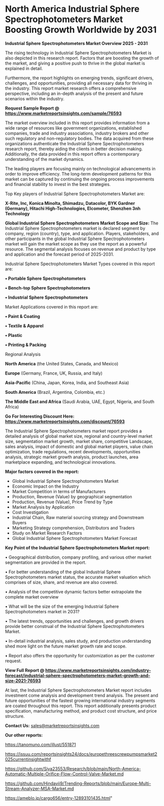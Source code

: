 # North America Industrial Sphere Spectrophotometers Market Boosting Growth Worldwide by 2031

<Strong> Industrial Sphere Spectrophotometers Market Overview 2025 - 2031</strong>

The rising technology in Industrial Sphere Spectrophotometers Market is also depicted in this research report. Factors that are boosting the growth of the market, and giving a positive push to thrive in the global market is explained in detail.

Furthermore, the report highlights on emerging trends, significant drivers, challenges, and opportunities, providing all necessary data for thriving in the industry. This report market research offers a comprehensive perspective, including an in-depth analysis of the present and future scenarios within the industry.

<strong>Request Sample Report @ <a href=https://www.marketreportsinsights.com/sample/76593>https://www.marketreportsinsights.com/sample/76593</a></strong>

The market overview included in this report provides information from a wide range of resources like government organizations, established companies, trade and industry associations, industry brokers and other such regulatory and non-regulatory bodies. The data acquired from these organizations authenticate the Industrial Sphere Spectrophotometers research report, thereby aiding the clients in better decision making. Additionally, the data provided in this report offers a contemporary understanding of the market dynamics.

The leading players are focusing mainly on technological advancements in order to improve efficiency. The long-term development patterns for this market can be captured by continuing the ongoing process improvements and financial stability to invest in the best strategies.

Top Key players of Industrial Sphere Spectrophotometers Market are:

<strong>X-Rite, Inc, Konica Minolta, Shimadzu, Datacolor, BYK Gardner (Germany), Hitachi High-Technologies, Elcometer, Shenzhen 3nh Technology</strong>

<strong><b>Global Industrial Sphere Spectrophotometers Market Scope and Size:</b></strong>
The Industrial Sphere Spectrophotometers market is declared segment by company, region (country), type, and application. Players, stakeholders, and other participants in the global Industrial Sphere Spectrophotometers market will gain the market scope as they use the report as a powerful resource. The segmental analysis focuses on revenue and product by type and application and the forecast period of 2025-2031.

Industrial Sphere Spectrophotometers Market Types covered in this report are:

<strong>• Portable Sphere Spectrophotometers

• Bench-top Sphere Spectrophotometers

• Industrial Sphere Spectrophotometers</strong>

Market Applications covered in this report are:

<strong>• Paint & Coating

• Textile & Apparel

• Plastic

• Printing & Packing</strong> 

Regional Analysis

<strong>North America</strong> (the United States, Canada, and Mexico)

<strong>Europe</strong> (Germany, France, UK, Russia, and Italy)

<strong>Asia-Pacific</strong> (China, Japan, Korea, India, and Southeast Asia)

<strong>South America</strong> (Brazil, Argentina, Colombia, etc.)

<strong>The Middle East and Africa</strong> (Saudi Arabia, UAE, Egypt, Nigeria, and South Africa)

<strong>Go For Interesting Discount Here: <a href=https://www.marketreportsinsights.com/discount/76593>https://www.marketreportsinsights.com/discount/76593</a></strong>

The Industrial Sphere Spectrophotometers market report provides a detailed analysis of global market size, regional and country-level market size, segmentation market growth, market share, competitive Landscape, sales analysis, impact of domestic and global market players, value chain optimization, trade regulations, recent developments, opportunities analysis, strategic market growth analysis, product launches, area marketplace expanding, and technological innovations.

<strong><b>Major factors covered in the report:</b></strong>
<ul>
  <li>Global Industrial Sphere Spectrophotometers Market </li>
  <li>Economic Impact on the Industry</li>
  <li>Market Competition in terms of Manufacturers</li>
  <li>Production, Revenue (Value) by geographical segmentation</li>
  <li>Production, Revenue (Value), Price Trend by Type</li>
  <li>Market Analysis by Application</li>
  <li>Cost Investigation</li>
  <li>Industrial Chain, Raw material sourcing strategy and Downstream Buyers</li>
  <li>Marketing Strategy comprehension, Distributors and Traders</li>
  <li>Study on Market Research Factors</li>
  <li>Global Industrial Sphere Spectrophotometers Market Forecast</li>
</ul>

<strong><b>Key Point of the Industrial Sphere Spectrophotometers Market report:</b></strong>

• Geographical distribution, company profiling, and various other market segmentation are provided in the report.

• For better understanding of the global Industrial Sphere Spectrophotometers market status, the accurate market valuation which comprises of size, share, and revenue are also covered.

• Analysis of the competitive dynamic factors better extrapolate the complete market overview

• What will be the size of the emerging Industrial Sphere Spectrophotometers market in 2031?

• The latest trends, opportunities and challenges, and growth drivers provide better construal of the Industrial Sphere Spectrophotometers Market.

• In-detail industrial analysis, sales study, and production understanding shed more light on the future market growth rate and scope.

• Report also offers the opportunity for customization as per the customer request.

<strong><b>View Full Report @ <a href=https://www.marketreportsinsights.com/industry-forecast/industrial-sphere-spectrophotometers-market-growth-and-size-2021-76593>https://www.marketreportsinsights.com/industry-forecast/industrial-sphere-spectrophotometers-market-growth-and-size-2021-76593</a></b></strong>


At last, the Industrial Sphere Spectrophotometers Market report includes investment come analysis and development trend analysis. The present and future opportunities of the fastest growing international industry segments are coated throughout this report. This report additionally presents product specification, manufacturing method, and product cost structure, and price structure.

<strong>Contact Us:</strong>
sales@marketreportsinsights.com

<strong>Our other reports:</strong>

<a href=https://tanomuno.com/illust/551871>https://tanomuno.com/illust/551871</a>

<a href=https://issuu.com/reportsinsights24/docs/europethreescrewpumpsmarket2025currentinsightwithf>https://issuu.com/reportsinsights24/docs/europethreescrewpumpsmarket2025currentinsightwithf</a>

<a href=https://github.com/Siya23553/Research/blob/main/North-America-Automatic-Multiple-Orifice-Flow-Control-Valve-Market.md>https://github.com/Siya23553/Research/blob/main/North-America-Automatic-Multiple-Orifice-Flow-Control-Valve-Market.md</a>

<a href=https://github.com/Hindavii9/Trending-Reports/blob/main/Europe-Multi-Stream-Analyzer-MSA-Market.md>https://github.com/Hindavii9/Trending-Reports/blob/main/Europe-Multi-Stream-Analyzer-MSA-Market.md</a>

<a href=https://ameblo.jp/cargo656/entry-12893101435.html>https://ameblo.jp/cargo656/entry-12893101435.html</a>"
